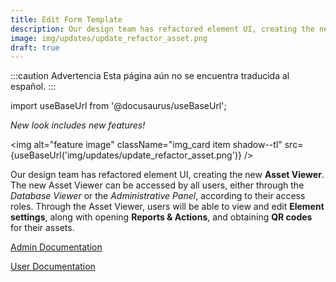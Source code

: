 ```yaml
---
title: Edit Form Template
description: Our design team has refactored element UI, creating the new Asset Viewer. The new Asset Viewer can be accessed by all users, either through the Database Viewer or the Administrative Panel, according to their access roles. Through the Asset Viewer, users will be able to view and edit element settings, along with opening Reports & Actions, and obtaining QR codes for their assets. 
image: img/updates/update_refactor_asset.png
draft: true
---
```


:::caution Advertencia
Esta página aún no se encuentra traducida al español.
:::

import useBaseUrl from '@docusaurus/useBaseUrl'; 

<div className="align-center">
<div className="card">
<div className="card__header">

<span className="hero__subtitle"><em>

New look includes new features!

</em></span>

</div>
<div className="card__image">

<img alt="feature image" className="img_card item shadow--tl" src={useBaseUrl('img/updates/update_refactor_asset.png')} />
<br/>

</div>
<div className="card__body">

Our design team has refactored element UI, creating the new **Asset Viewer**. The new Asset Viewer can be accessed by all users, either through the _Database Viewer_ or the _Administrative Panel_, according to their access roles. Through the Asset Viewer, users will be able to view and edit **Element settings**, along with opening **Reports & Actions**, and obtaining **QR codes** for their assets.

</div>
<div className="card__footer text-center align-padding-center">

<a className="button button--info button--block" href="/docs/documentation/admin/database/asset_viewer">Admin Documentation</a>
<br/>

<a className="button button--info button--block" href="/docs/documentation/client/database">User Documentation</a>
<br/>


</div>
</div>
</div>

